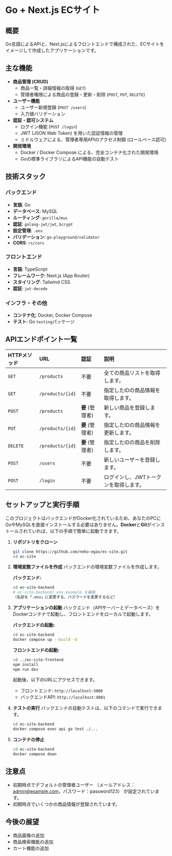 # Go + Next.js ECサイト

## 概要

Go言語によるAPIと、Next.jsによるフロントエンドで構成された、ECサイトをイメージして作成したアプリケーションです。

## 主な機能

*   **商品管理 (CRUD)**
    *   商品一覧・詳細情報の取得 (`GET`)
    *   管理者権限による商品の登録・更新・削除 (`POST`, `PUT`, `DELETE`)
*   **ユーザー機能**
    *   ユーザー新規登録 (`POST /users`)
    *   入力値バリデーション
*   **認証・認可システム**
    *   ログイン機能 (`POST /login`)
    *   JWT (JSON Web Token) を用いた認証情報の管理
    *   ミドルウェアによる、管理者専用APIのアクセス制御 (ロールベース認可)
*   **開発環境**
    *   Docker / Docker Compose による、完全コンテナ化された開発環境
    *   Goの標準ライブラリによるAPI機能の自動テスト

## 技術スタック

### バックエンド
*   **言語**: Go
*   **データベース**: MySQL
*   **ルーティング**: `gorilla/mux`
*   **認証**: `golang-jwt/jwt`, `bcrypt`
*   **設定管理**: `.env`
*   **バリデーション**: `go-playground/validator`
*   **CORS**: `rs/cors`

### フロントエンド
*   **言語**: TypeScript
*   **フレームワーク**: Next.js (App Router)
*   **スタイリング**: Tailwind CSS
*   **認証**: `jwt-decode`

### インフラ・その他
*   **コンテナ化**: Docker, Docker Compose
*   **テスト**: Go `testing`パッケージ

## APIエンドポイント一覧

| HTTPメソッド | URL | 認証 | 説明 |
| :--- | :--- | :--- | :--- |
| `GET` | `/products` | 不要 | 全ての商品リストを取得します。 |
| `GET` | `/products/{id}` | 不要 | 指定したIDの商品情報を取得します。 |
| `POST` | `/products` | **要** (管理者) | 新しい商品を登録します。 |
| `PUT` | `/products/{id}` | **要** (管理者) | 指定したIDの商品情報を更新します。 |
| `DELETE` | `/products/{id}` | **要** (管理者) | 指定したIDの商品を削除します。 |
| `POST` | `/users` | 不要 | 新しいユーザーを登録します。 |
| `POST` | `/login` | 不要 | ログインし、JWTトークンを取得します。 |

## セットアップと実行手順

このプロジェクトはバックエンドがDocker化されているため、あなたのPCにGoやMySQLを直接インストールする必要はありません。**Docker**と**Git**がインストールされていれば、以下の手順で簡単に起動できます。

1.  **リポジトリをクローン**
    ```bash
    git clone https://github.com/neko-egao/ec-site.git
    cd ec-site
    ```

2.  **環境変数ファイルを作成**
    バックエンドの環境変数ファイルを作成します。


    **バックエンド:**
    ```bash
    cd ec-site-backend
    # ec-site-backend/.env.example を編集
    （名前を「.env」に変更する、パスワードを変更するなど）
    ```

3.  **アプリケーションの起動**
    バックエンド（APIサーバーとデータベース）をDockerコンテナで起動し、フロントエンドをローカルで起動します。

    **バックエンドの起動:**
    ```bash
    cd ec-site-backend
    docker compose up --build -d
    ```
    **フロントエンドの起動:**
    ```bash
    cd ../ec-site-frontend
    npm install
    npm run dev
    ```

    起動後、以下のURLにアクセスできます。
    *   フロントエンド: `http://localhost:3000`
    *   バックエンドAPI: `http://localhost:8081`

4.  **テストの実行**
    バックエンドの自動テストは、以下のコマンドで実行できます。
    ```bash
    cd ec-site-backend
    docker compose exec api go test ./...
    ```

5.  **コンテナの停止**
    ```bash
    cd ec-site-backend
    docker compose down
    ```

## 注意点

*   初期時点でデフォルトの管理者ユーザー
   （メールアドレス：admin@example.com，パスワード：password123）
   が設定されています。
*   初期時点でいくつかの商品情報が登録されています。

## 今後の展望

*   商品画像の追加
*   商品検索機能の追加
*   カート機能の追加

